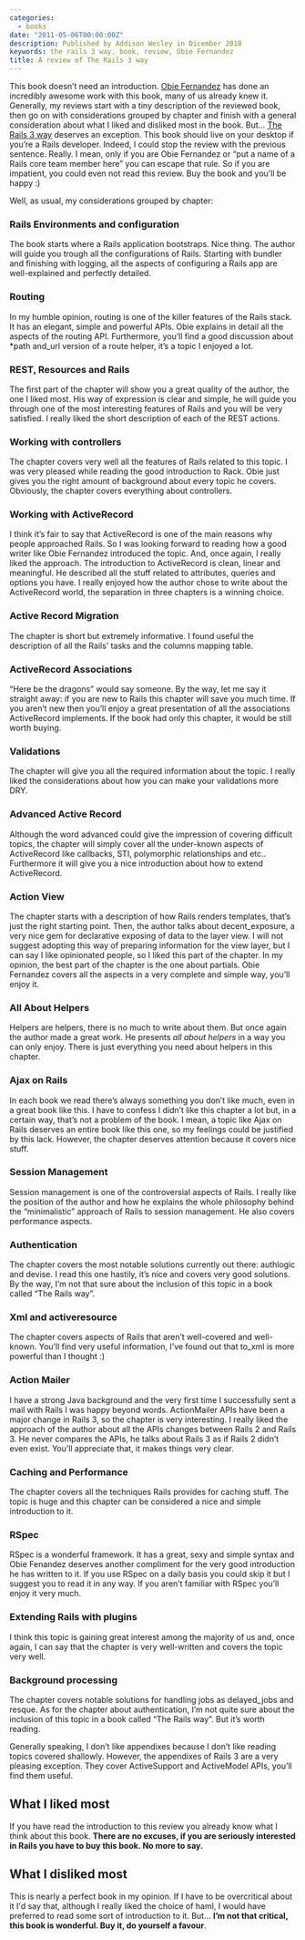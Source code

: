 ```yaml
---
categories:
  - books
date: "2011-05-06T00:00:00Z"
description: Published by Addison Wesley in Dicember 2010
keywords: the rails 3 way, book, review, Obie Fernandez
title: A review of The Rails 3 way
---
```


This book doesn’t need an introduction. [Obie
Fernandez](http://obiefernandez.com/) has done an incredibly awesome work with
this book, many of us already knew it. Generally, my reviews start with a tiny
description of the reviewed book, then go on with considerations grouped by
chapter and finish with a general consideration about what I liked and
disliked most in the book. But… [The Rails 3 way](http://tr3w.com/) deserves
an exception. This book should live on your desktop if you’re a Rails
developer. Indeed, I could stop the review with the previous sentence. Really.
I mean, only if you are Obie Fernandez or “put a name of a Rails core team
member here” you can escape that rule. So if you are impatient, you could even
not read this review. Buy the book and you’ll be happy :)

Well, as usual, my considerations grouped by chapter:

### Rails Environments and configuration

The book starts where a Rails application bootstraps. Nice thing. The author
will guide you trough all the configurations of Rails. Starting with bundler
and finishing with logging, all the aspects of configuring a Rails app are
well-explained and perfectly detailed.

### Routing

In my humble opinion, routing is one of the killer features of the Rails
stack. It has an elegant, simple and powerful APIs. Obie explains in detail
all the aspects of the routing API. Furthermore, you’ll find a good discussion
about \*path and_url version of a route helper, it’s a topic I enjoyed a lot.

### REST, Resources and Rails

The first part of the chapter will show you a great quality of the author, the
one I liked most. His way of expression is clear and simple, he will guide you
through one of the most interesting features of Rails and you will be very
satisfied. I really liked the short description of each of the REST actions.

### Working with controllers

The chapter covers very well all the features of Rails related to this topic.
I was very pleased while reading the good introduction to Rack. Obie just
gives you the right amount of background about every topic he covers.
Obviously, the chapter covers everything about controllers.

### Working with ActiveRecord

I think it’s fair to say that ActiveRecord is one of the main reasons why
people approached Rails. So I was looking forward to reading how a good writer
like Obie Fernandez introduced the topic. And, once again, I really liked the
approach. The introduction to ActiveRecord is clean, linear and meaningful. He
described all the stuff related to attributes, queries and options you have. I
really enjoyed how the author chose to write about the ActiveRecord world, the
separation in three chapters is a winning choice.

### Active Record Migration

The chapter is short but extremely informative. I found useful the description
of all the Rails’ tasks and the columns mapping table.

### ActiveRecord Associations

“Here be the dragons” would say someone. By the way, let me say it straight
away: if you are new to Rails this chapter will save you much time. If you
aren’t new then you’ll enjoy a great presentation of all the associations
ActiveRecord implements. If the book had only this chapter, it would be still
worth buying.

### Validations

The chapter will give you all the required information about the topic. I
really liked the considerations about how you can make your validations more
DRY.

### Advanced Active Record

Although the word advanced could give the impression of covering difficult
topics, the chapter will simply cover all the under-known aspects of
ActiveRecord like callbacks, STI, polymorphic relationships and etc..
Furthermore it will give you a nice introduction about how to extend
ActiveRecord.

### Action View

The chapter starts with a description of how Rails renders templates, that’s
just the right starting point. Then, the author talks about decent_exposure,
a very nice gem for declarative exposing of data to the layer view. I will not
suggest adopting this way of preparing information for the view layer, but I
can say I like opinionated people, so I liked this part of the chapter.
In my opinion, the best part of the chapter is the one about partials. Obie
Fernandez covers all the aspects in a very complete and simple way, you’ll
enjoy it.

### All About Helpers

Helpers are helpers, there is no much to write about them. But once again the
author made a great work. He presents _all about helpers_ in a way you can
only enjoy. There is just everything you need about helpers in this chapter.

### Ajax on Rails

In each book we read there’s always something you don’t like much, even in a
great book like this. I have to confess I didn’t like this chapter a lot but,
in a certain way, that’s not a problem of the book. I mean, a topic like Ajax
on Rails deserves an entire book like this one, so my feelings could be
justified by this lack. However, the chapter deserves attention because it
covers nice stuff.

### Session Management

Session management is one of the controversial aspects of Rails. I really like
the position of the author and how he explains the whole philosophy behind the
“minimalistic” approach of Rails to session management. He also covers
performance aspects.

### Authentication

The chapter covers the most notable solutions currently out there: authlogic
and devise. I read this one hastily, it’s nice and covers very good solutions.
By the way, I’m not that sure about the inclusion of this topic in a book
called “The Rails way”.

### Xml and activeresource

The chapter covers aspects of Rails that aren’t well-covered and well-known.
You’ll find very useful information, I’ve found out that to_xml is more
powerful than I thought :)

### Action Mailer

I have a strong Java background and the very first time I successfully sent a
mail with Rails I was happy beyond words. ActionMailer APIs have been a major
change in Rails 3, so the chapter is very interesting. I really liked the
approach of the author about all the APIs changes between Rails 2 and Rails 3.
He never compares the APIs, he talks about Rails 3 as if Rails 2 didn’t even
exist. You’ll appreciate that, it makes things very clear.

### Caching and Performance

The chapter covers all the techniques Rails provides for caching stuff. The
topic is huge and this chapter can be considered a nice and simple
introduction to it.

### RSpec

RSpec is a wonderful framework. It has a great, sexy and simple syntax and
Obie Fenandez deserves another compliment for the very good introduction he
has written to it. If you use RSpec on a daily basis you could skip it but I
suggest you to read it in any way. If you aren’t familiar with RSpec you’ll
enjoy it very much.

### Extending Rails with plugins

I think this topic is gaining great interest among the majority of us and,
once again, I can say that the chapter is very well-written and covers the
topic very well.

### Background processing

The chapter covers notable solutions for handling jobs as delayed_jobs and
resque. As for the chapter about authentication, I’m not quite sure about the
inclusion of this topic in a book called “The Rails way”. But it’s worth
reading.

Generally speaking, I don’t like appendixes because I don’t like reading
topics covered shallowly. However, the appendixes of Rails 3 are a very
pleasing exception. They cover ActiveSupport and ActiveModel APIs, you’ll find
them useful.

## What I liked most

If you have read the introduction to this review you already know what I think
about this book. **There are no excuses, if you are seriously interested in
Rails you have to buy this book. No more to say.**

## What I disliked most

This is nearly a perfect book in my opinion. If I have to be overcritical
about it I'd say that, although I really liked the choice of haml, I would
have preferred to read some sort of introduction to it. But… **I’m not that
critical, this book is wonderful. Buy it, do yourself a favour**.
